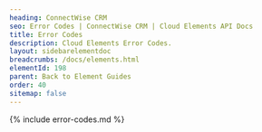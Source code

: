 ```yaml
---
heading: ConnectWise CRM
seo: Error Codes | ConnectWise CRM | Cloud Elements API Docs
title: Error Codes
description: Cloud Elements Error Codes.
layout: sidebarelementdoc
breadcrumbs: /docs/elements.html
elementId: 198
parent: Back to Element Guides
order: 40
sitemap: false
---
```


{% include error-codes.md %}

